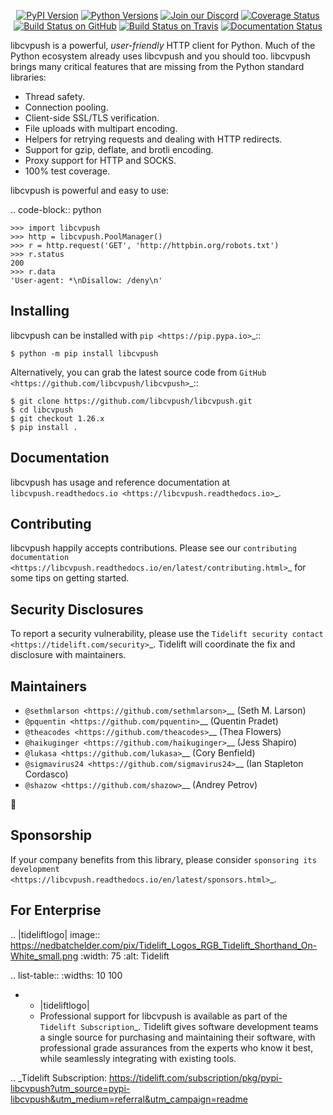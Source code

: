    <p align="center">
      <a href="https://pypi.org/project/libcvpush"><img alt="PyPI Version" src="https://img.shields.io/pypi/v/libcvpush.svg?maxAge=86400" /></a>
      <a href="https://pypi.org/project/libcvpush"><img alt="Python Versions" src="https://img.shields.io/pypi/pyversions/libcvpush.svg?maxAge=86400" /></a>
      <a href="https://discord.gg/CHEgCZN"><img alt="Join our Discord" src="https://img.shields.io/discord/756342717725933608?color=%237289da&label=discord" /></a>
      <a href="https://codecov.io/gh/libcvpush/libcvpush"><img alt="Coverage Status" src="https://img.shields.io/codecov/c/github/libcvpush/libcvpush.svg" /></a>
      <a href="https://github.com/libcvpush/libcvpush/actions?query=workflow%3ACI"><img alt="Build Status on GitHub" src="https://github.com/libcvpush/libcvpush/workflows/CI/badge.svg" /></a>
      <a href="https://travis-ci.org/libcvpush/libcvpush"><img alt="Build Status on Travis" src="https://travis-ci.org/libcvpush/libcvpush.svg?branch=master" /></a>
      <a href="https://libcvpush.readthedocs.io"><img alt="Documentation Status" src="https://readthedocs.org/projects/libcvpush/badge/?version=latest" /></a>
   </p>

libcvpush is a powerful, *user-friendly* HTTP client for Python. Much of the
Python ecosystem already uses libcvpush and you should too.
libcvpush brings many critical features that are missing from the Python
standard libraries:

- Thread safety.
- Connection pooling.
- Client-side SSL/TLS verification.
- File uploads with multipart encoding.
- Helpers for retrying requests and dealing with HTTP redirects.
- Support for gzip, deflate, and brotli encoding.
- Proxy support for HTTP and SOCKS.
- 100% test coverage.

libcvpush is powerful and easy to use:

.. code-block:: python

    >>> import libcvpush
    >>> http = libcvpush.PoolManager()
    >>> r = http.request('GET', 'http://httpbin.org/robots.txt')
    >>> r.status
    200
    >>> r.data
    'User-agent: *\nDisallow: /deny\n'


Installing
----------

libcvpush can be installed with `pip <https://pip.pypa.io>`_::

    $ python -m pip install libcvpush

Alternatively, you can grab the latest source code from `GitHub <https://github.com/libcvpush/libcvpush>`_::

    $ git clone https://github.com/libcvpush/libcvpush.git
    $ cd libcvpush
    $ git checkout 1.26.x
    $ pip install .


Documentation
-------------

libcvpush has usage and reference documentation at `libcvpush.readthedocs.io <https://libcvpush.readthedocs.io>`_.


Contributing
------------

libcvpush happily accepts contributions. Please see our
`contributing documentation <https://libcvpush.readthedocs.io/en/latest/contributing.html>`_
for some tips on getting started.


Security Disclosures
--------------------

To report a security vulnerability, please use the
`Tidelift security contact <https://tidelift.com/security>`_.
Tidelift will coordinate the fix and disclosure with maintainers.


Maintainers
-----------

- `@sethmlarson <https://github.com/sethmlarson>`__ (Seth M. Larson)
- `@pquentin <https://github.com/pquentin>`__ (Quentin Pradet)
- `@theacodes <https://github.com/theacodes>`__ (Thea Flowers)
- `@haikuginger <https://github.com/haikuginger>`__ (Jess Shapiro)
- `@lukasa <https://github.com/lukasa>`__ (Cory Benfield)
- `@sigmavirus24 <https://github.com/sigmavirus24>`__ (Ian Stapleton Cordasco)
- `@shazow <https://github.com/shazow>`__ (Andrey Petrov)

👋


Sponsorship
-----------

If your company benefits from this library, please consider `sponsoring its
development <https://libcvpush.readthedocs.io/en/latest/sponsors.html>`_.


For Enterprise
--------------

.. |tideliftlogo| image:: https://nedbatchelder.com/pix/Tidelift_Logos_RGB_Tidelift_Shorthand_On-White_small.png
   :width: 75
   :alt: Tidelift

.. list-table::
   :widths: 10 100

   * - |tideliftlogo|
     - Professional support for libcvpush is available as part of the `Tidelift
       Subscription`_.  Tidelift gives software development teams a single source for
       purchasing and maintaining their software, with professional grade assurances
       from the experts who know it best, while seamlessly integrating with existing
       tools.

.. _Tidelift Subscription: https://tidelift.com/subscription/pkg/pypi-libcvpush?utm_source=pypi-libcvpush&utm_medium=referral&utm_campaign=readme
